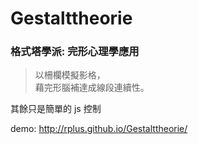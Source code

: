 Gestalttheorie
==============

### 格式塔學派: 完形心理學應用

> 以柵欄模擬影格，  
> 藉完形腦補達成線段連續性。

其餘只是簡單的 js 控制

demo: <http://rplus.github.io/Gestalttheorie/>